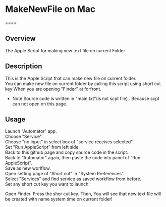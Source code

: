 # MakeNewFile on Mac
====

## Overview
The Apple Script for making new text file on current Folder

## Description
This is the Apple Script that can make new file on current folder.  
You can make new file on current folder by calling this script using short cut key When you are opening "Finder" at forfront.

* Note
Source code is written in "main.txt"(is not scpt file) .
Because scpt can not open on this page.

## Usage
Launch "Automator" app.  
Choose "Service".  
Choose "no input" in select box of "service receives selected".  
Set "Run AppleScript" from left side.  
Back to this github page and copy source code in the script.  
Back to "Automator" again, then paste the code into panel of "Run AppleScript".  
Save as new worlflow.  
Open setting page of "Short cut" in "System Preferences".  
Select "Services" and find service as saved workflow from before.  
Set any short cut key you want to launch.  

Open Finder. Press the shor cut key. Then, You will see that new text file will be created with name system time on current folder!